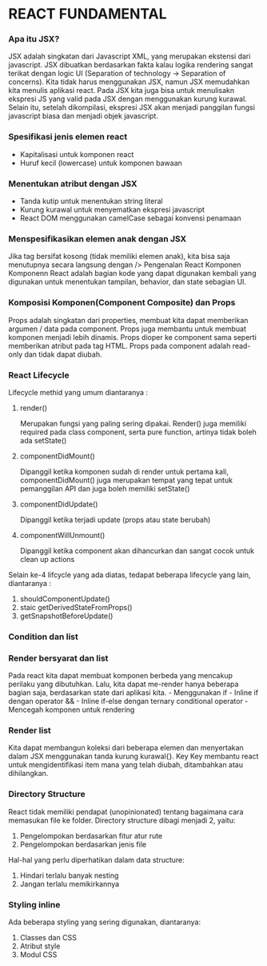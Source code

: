 # REACT FUNDAMENTAL

### Apa itu JSX?

JSX adalah singkatan dari Javascript XML, yang merupakan ekstensi dari javascript. JSX dibuatkan berdasarkan fakta kalau logika rendering sangat terikat dengan logic UI (Separation of technology -> Separation of concerns). Kita tidak harus menggunakan JSX, namun JSX memudahkan kita menulis aplikasi react. Pada JSX kita juga bisa untuk menulisakn ekspresi JS yang valid pada JSX dengan menggunakan kurung kurawal. Selain itu, setelah dikompilasi, ekspresi JSX akan menjadi panggilan fungsi javascript biasa dan menjadi objek javascript.

### Spesifikasi jenis elemen react

- Kapitalisasi untuk komponen react
- Huruf kecil (lowercase) untuk komponen bawaan

### Menentukan atribut dengan JSX

- Tanda kutip untuk menentukan string literal
- Kurung kurawal untuk menyematkan ekspresi javascript
- React DOM menggunakan camelCase sebagai konvensi penamaan

### Menspesifikasikan elemen anak dengan JSX

Jika tag bersifat kosong (tidak memiliki elemen anak), kita bisa saja menutupnya secara langsung dengan />
Pengenalan React Komponen
Komponenn React adalah bagian kode yang dapat digunakan kembali yang digunakan untuk menentukan tampilan, behavior, dan state sebagian UI.

### Komposisi Komponen(Component Composite) dan Props

Props adalah singkatan dari properties, membuat kita dapat memberikan argumen / data pada component. Props juga membantu untuk membuat komponen menjadi lebih dinamis. Props dioper ke component sama seperti memberikan atribut pada tag HTML. Props pada component adalah read-only dan tidak dapat diubah.

### React Lifecycle

Lifecycle methid yang umum diantaranya :

1. render()

   Merupakan fungsi yang paling sering dipakai. Render() juga memiliki required pada class component, serta pure function, artinya tidak boleh ada setState()

2. componentDidMount()

   Dipanggil ketika komponen sudah di render untuk pertama kali, componentDidMount() juga merupakan tempat yang tepat untuk pemanggilan API dan juga boleh memiliki setState()

3. componentDidUpdate()

   Dipanggil ketika terjadi update (props atau state berubah)

4. componentWillUnmount()

   Dipanggil ketika component akan dihancurkan dan sangat cocok untuk clean up actions

Selain ke-4 lifcycle yang ada diatas, tedapat beberapa lifecycle yang lain, diantaranya :

1. shouldComponentUpdate()
2. staic getDerivedStateFromProps()
3. getSnapshotBeforeUpdate()

### Condition dan list

### Render bersyarat dan list

Pada react kita dapat membuat komponen berbeda yang mencakup perilaku yang dibutuhkan. Lalu, kita dapat me-render hanya beberapa bagian saja, berdasarkan state dari aplikasi kita. - Menggunakan if - Inline if dengan operator && - Inline if-else dengan ternary conditional operator - Mencegah komponen untuk rendering

### Render list

Kita dapat membangun koleksi dari beberapa elemen dan menyertakan dalam JSX menggunakan tanda kurung kurawal{}.
Key
Key membantu react untuk mengidentifikasi item mana yang telah diubah, ditambahkan atau dihilangkan.

### Directory Structure

React tidak memiliki pendapat (unopinionated) tentang bagaimana cara memasukan file ke folder. Directory structure dibagi menjadi 2, yaitu:

1. Pengelompokan berdasarkan fitur atur rute
2. Pengelompokan berdasarkan jenis file

Hal-hal yang perlu diperhatikan dalam data structure:

1. Hindari terlalu banyak nesting
2. Jangan terlalu memikirkannya

### Styling inline

Ada beberapa styling yang sering digunakan, diantaranya:

1. Classes dan CSS
2. Atribut style
3. Modul CSS
